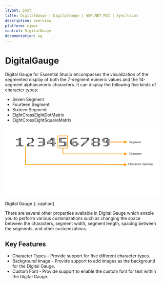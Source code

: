 ```yaml
---
layout: post
title: DigitalGauge | DigitalGauge | ASP.NET MVC | Syncfusion
description: overview
platform: ejmvc
control: DigitalGauge
documentation: ug
---
```


# DigitalGauge

Digital Gauge for Essential Studio encompasses the visualization of the segmented display of both the 7-segment numeric values and the 14-segment alphanumeric characters. It can display the following five kinds of character types:

* Seven Segment
* Fourteen Segment
* Sixteen Segment
* EightCrossEightDotMatrix
* EightCrossEightSquareMatrix

![](Overview_images/Overview_img1.png)

Digital Gauge
{:.caption}

There are several other properties available in Digital Gauge which enable you to perform various customizations such as changing the space between the characters, segment width, segment length, spacing between the segments, and other customizations.

## Key Features

* Character Types – Provide support for five different character types.
* Background Image - Provide support to add images as the background for the Digital Gauge.
* Custom Font - Provide support to enable the custom font for text within the Digital Gauge.
